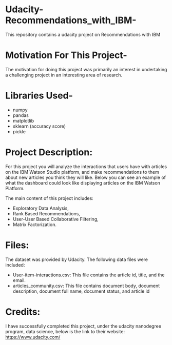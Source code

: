 # Udacity-Recommendations_with_IBM-

This repository contains a udacity project on Recommendations with IBM

# Motivation For This Project-

The motivation for doing this project was primarily an interest in undertaking a challenging project in an interesting area of research.

# Libraries Used-
  - numpy
  - pandas
  - matplotlib
  - sklearn (accuracy score)
  - pickle
 
# Project Description:

For this project you will analyze the interactions that users have with articles on the IBM Watson Studio platform, and make recommendations to them about new articles you think they will like. Below you can see an example of what the dashboard could look like displaying articles on the IBM Watson Platform.

The main content of this project includes:
 -  Exploratory Data Analysis,
 -  Rank Based Recommendations,
 -  User-User Based Collaborative Filtering,
 -  Matrix Factorization.
 
# Files:

The dataset was provided by Udacity. The following data files were included:
 - User-item-interactions.csv:
   This file contains the article id, title, and the email.
 - articles_community.csv:
   This file contains document body,	document description,	document full name,	document status, and article id
   
# Credits:

I have successfully completed this project, under the udacity nanodegree program, data science, below is the link to their website: https://www.udacity.com/
